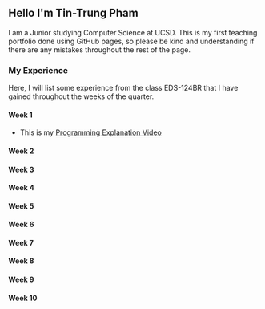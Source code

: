 ## Hello I'm Tin-Trung Pham
I am a Junior studying Computer Science at UCSD. This is my first teaching portfolio done using GitHub pages, so please be kind and understanding if there are any mistakes throughout the rest of the page.

### My Experience
Here, I will list some experience from the class EDS-124BR that I have gained throughout the weeks of the quarter.
  
#### Week 1
   - This is my [Programming Explanation Video](https://youtu.be/LZBeHXEKtHs)
    
#### Week 2
   
#### Week 3
       
#### Week 4
   
#### Week 5
    
#### Week 6
    
#### Week 7
    
#### Week 8
    
#### Week 9
    
#### Week 10
    
